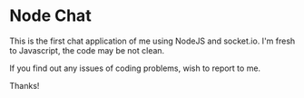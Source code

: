 # Node Chat

This is the first chat application of me using NodeJS and socket.io. I'm fresh to Javascript, the code may be not clean.

If you find out any issues of coding problems, wish to report to me.

Thanks!
